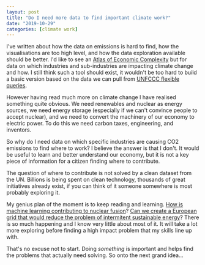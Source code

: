 ```yaml
---
layout: post
title: "Do I need more data to find important climate work?"
date: "2019-10-29"
categories: [climate work]
---
```

I've written about how the data on emissions is hard to find, how the visualisations are too high level, and how the data exploration available should be better. I'd like to see an [Atlas of Economic Complexity](http://atlas.cid.harvard.edu/) but for data on which industries and sub-industries are impacting climate change and how. I still think such a tool should exist, it wouldn't be too hard to build a basic version based on the data we can pull from [UNFCCC flexible queries](https://di.unfccc.int/flex_annex1). 
 
However having read much more on climate change I have realised something quite obvious. We need renewables and nuclear as energy sources, we need energy storage (especially if we can't convince people to accept nuclear), and we need to convert the machinery of our economy to electric power. To do this we need carbon taxes, engineering, and inventors.

So why do I need data on which specific industries are causing CO2 emissions to find where to work? I believe the answer is that I don't. It would be useful to learn and better understand our economy, but it is not a key piece of information for a citizen finding where to contribute.

The question of where to contribute is not solved by a clean dataset from the UN. Billions is being spent on clean technology, thousands of great initiatives already exist, if you can think of it someone somewhere is most probably exploring it. 

My genius plan of the moment is to keep reading and learning. [How is machine learning contributing to nuclear fusion](https://www.nature.com/articles/s41586-019-1116-4)? [Can we create a European grid that would reduce the problem of intermitent sustainable energy](https://www.nature.com/articles/nclimate3338)? There is so much happening and I know very little about most of it. It will take a lot more exploring before finding a high impact problem that my skills line up with. 

That's no excuse not to start. Doing _something_ is important and helps find the problems that actually need solving. So onto the next grand idea... 